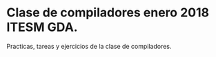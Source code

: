 # Clase de compiladores enero 2018 ITESM GDA.

Practicas, tareas y ejercicios de la clase de compiladores. 